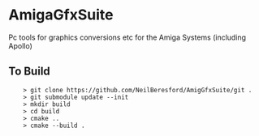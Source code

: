 # AmigaGfxSuite
Pc tools for graphics conversions etc for the Amiga Systems (including Apollo)

## To Build 

```
	> git clone https://github.com/NeilBeresford/AmigGfxSuite/git .
	> git submodule update --init
	> mkdir build
	> cd build
	> cmake ..
	> cmake --build .
```




